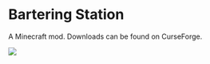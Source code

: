 # Bartering Station

A Minecraft mod. Downloads can be found on CurseForge.

![](https://i.imgur.com/q3CooZb.png)
